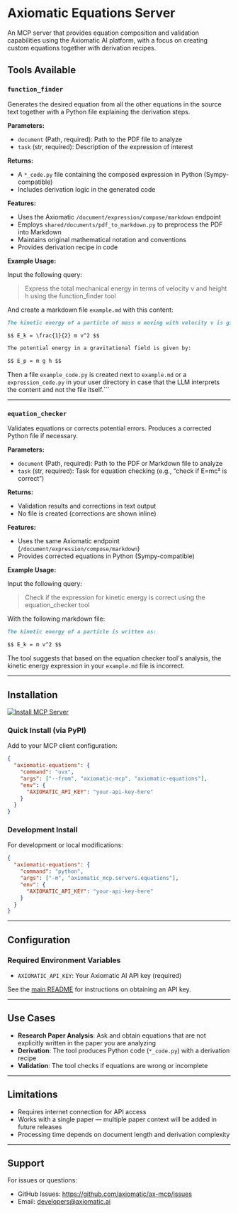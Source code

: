 # Axiomatic Equations Server

An MCP server that provides equation composition and validation capabilities using the Axiomatic AI platform, with a focus on creating custom equations together with derivation recipes.

## Tools Available

### `function_finder`

Generates the desired equation from all the other equations in the source text together with a Python file explaining the derivation steps.

**Parameters:**

- `document` (Path, required): Path to the PDF file to analyze
- `task` (str, required): Description of the expression of interest

**Returns:**

- A `*_code.py` file containing the composed expression in Python (Sympy-compatible)
- Includes derivation logic in the generated code

**Features:**

- Uses the Axiomatic `/document/expression/compose/markdown` endpoint
- Employs `shared/documents/pdf_to_markdown.py` to preprocess the PDF into Markdown
- Maintains original mathematical notation and conventions
- Provides derivation recipe in code

**Example Usage:**

Input the following query:

> Express the total mechanical energy in terms of velocity v and height h using the function_finder tool

And create a markdown file `example.md` with this content:

```markdown
The kinetic energy of a particle of mass m moving with velocity v is given by:

$$ E_k = \frac{1}{2} m v^2 $$

The potential energy in a gravitational field is given by:

$$ E_p = m g h $$
```

Then a file `example_code.py` is created next to `example.md` or a `expression_code.py` in your user directory in case that the LLM interprets the content and not the file itself.```

---

### `equation_checker`

Validates equations or corrects potential errors. Produces a corrected Python file if necessary.

**Parameters:**

- `document` (Path, required): Path to the PDF or Markdown file to analyze
- `task` (str, required): Task for equation checking (e.g., “check if E=mc² is correct”)

**Returns:**

- Validation results and corrections in text output
- No file is created (corrections are shown inline)

**Features:**

- Uses the same Axiomatic endpoint (`/document/expression/compose/markdown`)
- Provides corrected equations in Python (Sympy-compatible)

**Example Usage:**

Input the following query:

> Check if the expression for kinetic energy is correct using the equation_checker tool

With the following markdown file:

```markdown
The kinetic energy of a particle is written as:

$$ E_k = m v^2 $$
```

The tool suggests that based on the equation checker tool's analysis, the kinetic energy expression in your `example.md` file is incorrect.

---

## Installation

[![Install MCP Server](https://cursor.com/deeplink/mcp-install-dark.svg)](https://cursor.com/en/install-mcp?name=axiomatic-equations&config=eyJjb21tYW5kIjoidXZ4IC0tZnJvbSBheGlvbWF0aWMtbWNwIGF4aW9tYXRpYy1lcXVhdGlvbnMiLCJlbnYiOnsiQVhJT01BVElDX0FQSV9LRVkiOiJ5b3VyLWFwaS1rZXktaGVyZSJ9fQ%3D%3D)

### Quick Install (via PyPI)

Add to your MCP client configuration:

```json
{
  "axiomatic-equations": {
    "command": "uvx",
    "args": ["--from", "axiomatic-mcp", "axiomatic-equations"],
    "env": {
      "AXIOMATIC_API_KEY": "your-api-key-here"
    }
  }
}
```

### Development Install

For development or local modifications:

```json
{
  "axiomatic-equations": {
    "command": "python",
    "args": ["-m", "axiomatic_mcp.servers.equations"],
    "env": {
      "AXIOMATIC_API_KEY": "your-api-key-here"
    }
  }
}
```

---

## Configuration

### Required Environment Variables

- `AXIOMATIC_API_KEY`: Your Axiomatic AI API key (required)

See the [main README](../../../README.md#getting-an-api-key) for instructions on obtaining an API key.

---

## Use Cases

- **Research Paper Analysis**: Ask and obtain equations that are not explicitly written in the paper you are analyzing
- **Derivation**: The tool produces Python code (`*_code.py`) with a derivation recipe
- **Validation**: The tool checks if equations are wrong or incomplete

---

## Limitations

- Requires internet connection for API access
- Works with a single paper — multiple paper context will be added in future releases
- Processing time depends on document length and derivation complexity

---

## Support

For issues or questions:

- GitHub Issues: https://github.com/axiomatic/ax-mcp/issues
- Email: developers@axiomatic.ai
